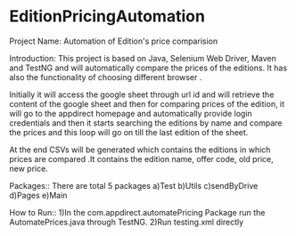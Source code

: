 # EditionPricingAutomation

Project Name: Automation of Edition's price comparision

Introduction: This project is based on Java, Selenium Web Driver, Maven and 
TestNG and will automatically compare the prices of the editions. It has also 
the functionality of choosing different browser .

Initially it will access the google sheet through url id and will retrieve 
the content of the google sheet and then for comparing prices of the edition,
it will go to the appdirect homepage and automatically provide login credentials
and then it starts searching the editions by name and compare the prices and this 
loop will go on till the last edition of the sheet.

At the end CSVs will be generated which contains the editions in which prices are
compared .It contains the edition name, offer code, old price, new price.

Packages::
There are total 5 packages a)Test b)Utils c)sendByDrive d)Pages e)Main

How to Run:: 1)In the com.appdirect.automatePricing Package run the 
AutomatePrices.java through TestNG. 2)Run testing.xml directly
